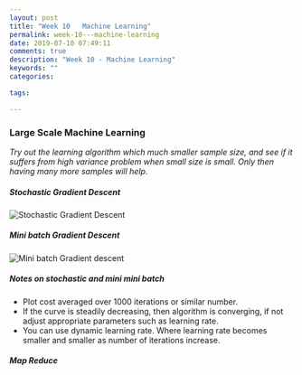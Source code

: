 ```yaml
---
layout: post
title: "Week 10   Machine Learning"
permalink: week-10---machine-learning
date: 2019-07-10 07:49:11
comments: true
description: "Week 10 - Machine Learning"
keywords: ""
categories:

tags:

---
```


### <span>Large Scale Machine Learning</span>

_Try out the learning algorithm which much smaller sample size, and see if it suffers from high variance problem when small size is small. Only then having many more samples will help._

##### Stochastic Gradient Descent

![Stochastic Gradient Descent](/images/stochasticgr.png)

##### Mini batch Gradient Descent

![Mini batch Gradient descent](/images/minibatchgr.png)

##### Notes on stochastic and mini mini batch
* Plot cost averaged over 1000 iterations or similar number.
* If the curve is steadily decreasing, then algorithm is converging, if not adjust appropriate parameters such as learning rate.
* You can use dynamic learning rate. Where learning rate becomes smaller and smaller as number of iterations increase.

##### Map Reduce
